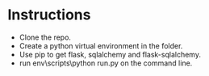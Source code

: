 # Instructions
* Clone the repo.
* Create a python virtual environment in the folder.
* Use pip to get flask, sqlalchemy and flask-sqlalchemy.
* run env\scripts\python run.py on the command line. 
